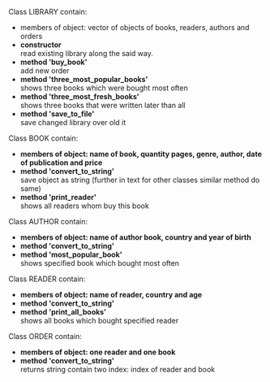 Class LIBRARY contain:

- members of object: vector of objects of books, readers, authors and orders</b>
- <b>constructor</b><br>
        read existing library along the said way.
- <b>method 'buy_book'</b><br>
        add new order 
- <b>method 'three_most_popular_books'</b><br>
        shows three books which were bought most often
- <b>method 'three_most_fresh_books'</b><br>
        shows three books that were written later than all
- <b>method 'save_to_file'</b><br>
        save changed library over old it

Class BOOK contain:

- <b>members of object: name of book, quantity pages, genre, author, date of publication and price</b><br>
- <b>method 'convert_to_string'</b><br>
        save object as string (further in text for other classes similar method do same)
- <b>method 'print_reader'</b><br>
        shows all readers whom buy this book

Class AUTHOR contain:

- <b>members of object: name of author book, country and year of birth</b>
- <b>method 'convert_to_string'</b><br>
- <b>method 'most_popular_book'</b><br>
        shows specified book which bought most often

Class READER contain:

- <b>members of object: name of reader, country and age</b><br>
- <b>method 'convert_to_string'</b><br>
- <b>method 'print_all_books'</b><br>
        shows all books which bought specified reader

Class ORDER contain:

- <b>members of object: one reader and one book</b><br>
- <b>method 'convert_to_string'</b><br>
        returns string contain two index: index of reader and book
